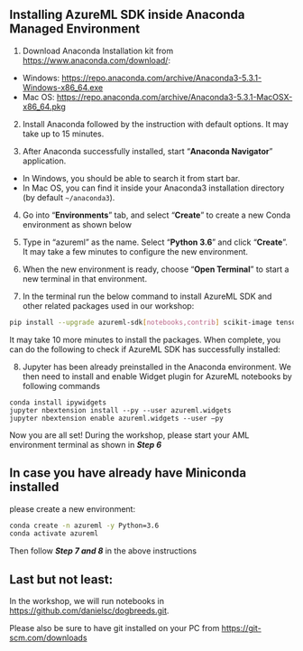 ## Installing AzureML SDK inside Anaconda Managed Environment
1.	Download Anaconda Installation kit from https://www.anaconda.com/download/:
- Windows: https://repo.anaconda.com/archive/Anaconda3-5.3.1-Windows-x86_64.exe
- Mac OS: https://repo.anaconda.com/archive/Anaconda3-5.3.1-MacOSX-x86_64.pkg 

2.	Install Anaconda followed by the instruction with default options. It may take up to 15 minutes.

3.	After Anaconda successfully installed, start “**Anaconda Navigator**” application. 
- In Windows, you should be able to search it from start bar. 
- In Mac OS, you can find it inside your Anaconda3 installation directory (by default `~/anaconda3`).

4.	Go into “**Environments**” tab, and select “**Create**” to create a new Conda environment as shown below

 

5.	Type in “azureml” as the name. Select “**Python 3.6**” and click “**Create**”. It may take a few minutes to configure the new environment.
 

6.	When the new environment is ready, choose “**Open Terminal**” to start a new terminal in that environment.
 

7.	In the terminal run the below command to install AzureML SDK and other related packages used in our workshop:

```sh
pip install --upgrade azureml-sdk[notebooks,contrib] scikit-image tensorflow tensorboardX --user
```

It may take 10 more minutes to install the packages. When complete, you can do the following to check if AzureML SDK has successfully installed:

 


8.	Jupyter has been already preinstalled in the Anaconda environment. We then need to install and enable Widget plugin for AzureML notebooks by following commands

```
conda install ipywidgets 
jupyter nbextension install --py --user azureml.widgets 
jupyter nbextension enable azureml.widgets --user –py
```

Now you are all set! 
During the workshop, please start your AML environment terminal as shown in ***Step 6***

## In case you have already have Miniconda installed

please create a new environment:
```sh
conda create -n azureml -y Python=3.6 
conda activate azureml
```
Then follow ***Step 7 and 8*** in the above instructions

## Last but not least:

In the workshop, we will run notebooks in https://github.com/danielsc/dogbreeds.git. 

Please also be sure to have git installed on your PC from https://git-scm.com/downloads 


